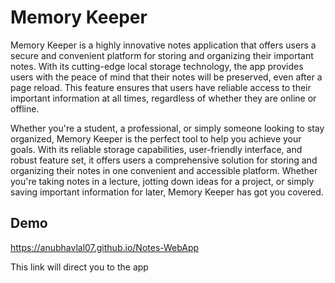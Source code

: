 
# Memory Keeper

Memory Keeper is a highly innovative notes application that offers users a secure and convenient platform for storing and organizing their important notes. With its cutting-edge local storage technology, the app provides users with the peace of mind that their notes will be preserved, even after a page reload. This feature ensures that users have reliable access to their important information at all times, regardless of whether they are online or offline.

Whether you're a student, a professional, or simply someone looking to stay organized, Memory Keeper is the perfect tool to help you achieve your goals. With its reliable storage capabilities, user-friendly interface, and robust feature set, it offers users a comprehensive solution for storing and organizing their notes in one convenient and accessible platform. Whether you're taking notes in a lecture, jotting down ideas for a project, or simply saving important information for later, Memory Keeper has got you covered.

## Demo

https://anubhavlal07.github.io/Notes-WebApp

This link will direct you to the app

